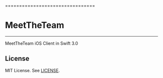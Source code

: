 ================================
# MeetTheTeam
------------------------------
MeetTheTeam iOS Client in Swift 3.0


## License

MIT License. See [LICENSE](LICENSE).
